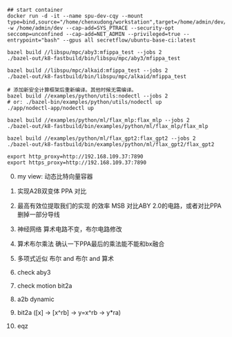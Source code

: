 ```shell
## start container
docker run -d -it --name spu-dev-cqy --mount type=bind,source="/home/chenxudong/workstation",target=/home/admin/dev/ -w /home/admin/dev --cap-add=SYS_PTRACE --security-opt seccomp=unconfined --cap-add=NET_ADMIN --privileged=true --entrypoint="bash" --gpus all secretflow/ubuntu-base-ci:latest

bazel build //libspu/mpc/aby3:mfippa_test --jobs 2
./bazel-out/k8-fastbuild/bin/libspu/mpc/aby3/mfippa_test

bazel build //libspu/mpc/alkaid:mfippa_test --jobs 2
./bazel-out/k8-fastbuild/bin/libspu/mpc/alkaid/mfippa_test

# 添加新安全计算框架后重新编译。其他时候无需编译。
bazel build //examples/python/utils:nodectl --jobs 2
# or: ./bazel-bin/examples/python/utils/nodectl up
./app/nodectl-app/nodectl up

bazel build //examples/python/ml/flax_mlp:flax_mlp --jobs 2
./bazel-out/k8-fastbuild/bin/examples/python/ml/flax_mlp/flax_mlp

bazel build //examples/python/ml/flax_gpt2:flax_gpt2 --jobs 2
./bazel-out/k8-fastbuild/bin/examples/python/ml/flax_gpt2/flax_gpt2

export http_proxy=http://192.168.109.37:7890
export https_proxy=http://192.168.109.37:7890
```

0. my view: 动态比特向量容器
1. 实现A2B双变体                              PPA 对比
2. 最高有效位提取我们的实现 的效率              MSB 对比ABY 2.0的电路，或者对比PPA 删掉一部分导线
3. 神经网络 算术电路不变，布尔电路修改          
4. 算术布尔乘法                               确认一下PPA最后的乘法能不能和bx融合
5. 多项式近似                                 布尔 and 布尔 and 算术


0. check aby3
1. check motion bit2a
2. a2b dynamic
3. bit2a ([x] -> [x^rb] -> y=x^rb -> y*ra)
4. eqz 